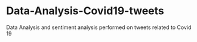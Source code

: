 # Data-Analysis-Covid19-tweets
Data Analysis and sentiment analysis performed on tweets related to Covid 19
